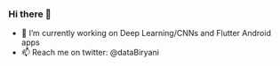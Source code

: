 ### Hi there 👋

- 🔭 I’m currently working on Deep Learning/CNNs and Flutter Android apps
- 📫 Reach me on twitter: @dataBiryani




<!--
**soumendra/soumendra** is a ✨ _special_ ✨ repository because its `README.md` (this file) appears on your GitHub profile.

Here are some ideas to get you started:

- 😄 Pronouns: ...
- ⚡ Fun fact: ...
- 🌱 I’m currently learning ...
- 👯 I’m looking to collaborate on ...
- 🤔 I’m looking for help with ...
- 💬 Ask me about ...

-->
